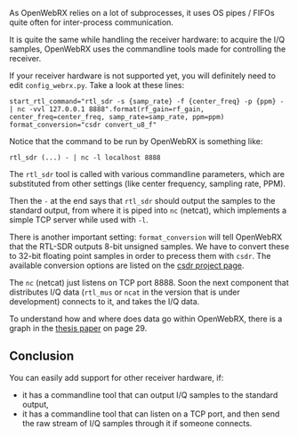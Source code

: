 As OpenWebRX relies on a lot of subprocesses, it uses OS pipes / FIFOs quite often for inter-process communication.

It is quite the same while handling the receiver hardware: to acquire the I/Q samples, OpenWebRX uses the commandline tools made for controlling the receiver.

If your receiver hardware is not supported yet, you will definitely need to edit `config_webrx.py`. Take a look at these lines:

    start_rtl_command="rtl_sdr -s {samp_rate} -f {center_freq} -p {ppm} - | nc -vvl 127.0.0.1 8888".format(rf_gain=rf_gain, center_freq=center_freq, samp_rate=samp_rate, ppm=ppm)
    format_conversion="csdr convert_u8_f"

Notice that the command to be run by OpenWebRX is something like:

    rtl_sdr (...) - | nc -l localhost 8888

The `rtl_sdr` tool is called with various commandline parameters, which are substituted from other settings (like center frequency, sampling rate, PPM).

Then the `-` at the end says that `rtl_sdr` should output the samples to the standard output, from where it is piped into `nc` (netcat), which implements a simple TCP server while used with `-l`.

There is another important setting: `format_conversion` will tell OpenWebRX that the RTL-SDR outputs 8-bit unsigned samples. We have to convert these to 32-bit floating point samples in order to precess them with `csdr`. The available conversion options are listed on the [csdr project page](https://github.com/simonyiszk/csdr#data-types).

The `nc` (netcat) just listens on TCP port 8888. Soon the next component that distributes I/Q data (`rtl_mus` or `ncat` in the version that is under development) connects to it, and takes the I/Q data. 

To understand how and where does data go within OpenWebRX, there is a graph in the [thesis paper](http://openwebrx.org/bsc-thesis.pdf) on page 29.

## Conclusion

You can easily add support for other receiver hardware, if:
* it has a commandline tool that can output I/Q samples to the standard output,
* it has a commandline tool that can listen on a TCP port, and then send the raw stream of I/Q samples through it if someone connects.

 